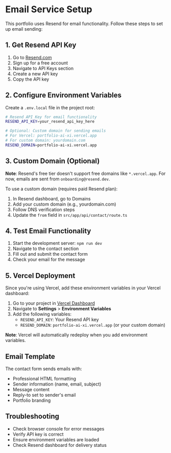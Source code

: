 # Email Service Setup

This portfolio uses Resend for email functionality. Follow these steps to set up email sending:

## 1. Get Resend API Key

1. Go to [Resend.com](https://resend.com)
2. Sign up for a free account
3. Navigate to API Keys section
4. Create a new API key
5. Copy the API key

## 2. Configure Environment Variables

Create a `.env.local` file in the project root:

```bash
# Resend API Key for email functionality
RESEND_API_KEY=your_resend_api_key_here

# Optional: Custom domain for sending emails
# For Vercel: portfolio-ai-xi.vercel.app
# For custom domain: yourdomain.com
RESEND_DOMAIN=portfolio-ai-xi.vercel.app
```

## 3. Custom Domain (Optional)

**Note**: Resend's free tier doesn't support free domains like `*.vercel.app`. For now, emails are sent from `onboarding@resend.dev`.

To use a custom domain (requires paid Resend plan):

1. In Resend dashboard, go to Domains
2. Add your custom domain (e.g., yourdomain.com)
3. Follow DNS verification steps
4. Update the `from` field in `src/app/api/contact/route.ts`

## 4. Test Email Functionality

1. Start the development server: `npm run dev`
2. Navigate to the contact section
3. Fill out and submit the contact form
4. Check your email for the message

## 5. Vercel Deployment

Since you're using Vercel, add these environment variables in your Vercel dashboard:

1. Go to your project in [Vercel Dashboard](https://vercel.com/dashboard)
2. Navigate to **Settings** > **Environment Variables**
3. Add the following variables:
   - `RESEND_API_KEY`: Your Resend API key
   - `RESEND_DOMAIN`: `portfolio-ai-xi.vercel.app` (or your custom domain)

**Note**: Vercel will automatically redeploy when you add environment variables.

## Email Template

The contact form sends emails with:

- Professional HTML formatting
- Sender information (name, email, subject)
- Message content
- Reply-to set to sender's email
- Portfolio branding

## Troubleshooting

- Check browser console for error messages
- Verify API key is correct
- Ensure environment variables are loaded
- Check Resend dashboard for delivery status

